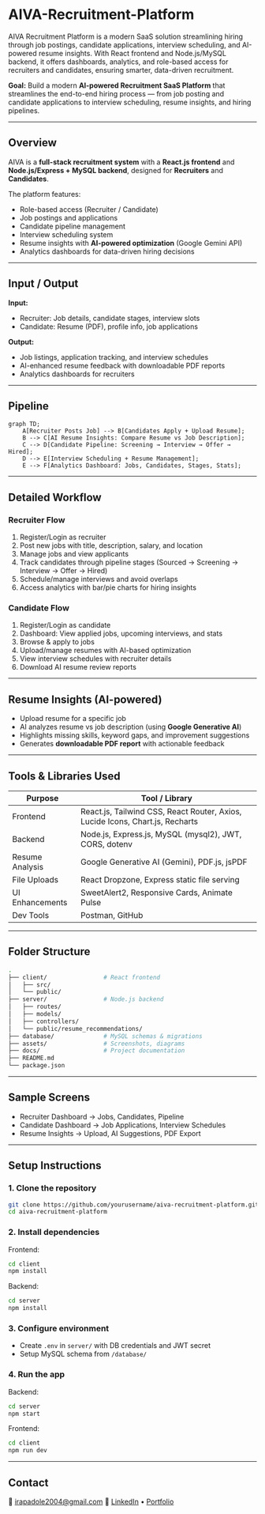 # AIVA-Recruitment-Platform
AIVA Recruitment Platform is a modern SaaS solution streamlining hiring through job postings, candidate applications, interview scheduling, and AI-powered resume insights. With React frontend and Node.js/MySQL backend, it offers dashboards, analytics, and role-based access for recruiters and candidates, ensuring smarter, data-driven recruitment.



**Goal:** Build a modern **AI-powered Recruitment SaaS Platform** that streamlines the end-to-end hiring process — from job posting and candidate applications to interview scheduling, resume insights, and hiring pipelines.

---

## Overview

AIVA is a **full-stack recruitment system** with a **React.js frontend** and **Node.js/Express + MySQL backend**, designed for **Recruiters** and **Candidates**.

The platform features:

* Role-based access (Recruiter / Candidate)
* Job postings and applications
* Candidate pipeline management
* Interview scheduling system
* Resume insights with **AI-powered optimization** (Google Gemini API)
* Analytics dashboards for data-driven hiring decisions

---

## Input / Output

**Input:**

* Recruiter: Job details, candidate stages, interview slots
* Candidate: Resume (PDF), profile info, job applications

**Output:**

* Job listings, application tracking, and interview schedules
* AI-enhanced resume feedback with downloadable PDF reports
* Analytics dashboards for recruiters

---

## Pipeline

```mermaid
graph TD;
    A[Recruiter Posts Job] --> B[Candidates Apply + Upload Resume];
    B --> C[AI Resume Insights: Compare Resume vs Job Description];
    C --> D[Candidate Pipeline: Screening → Interview → Offer → Hired];
    D --> E[Interview Scheduling + Resume Management];
    E --> F[Analytics Dashboard: Jobs, Candidates, Stages, Stats];
```

---

## Detailed Workflow

### Recruiter Flow

1. Register/Login as recruiter
2. Post new jobs with title, description, salary, and location
3. Manage jobs and view applicants
4. Track candidates through pipeline stages (Sourced → Screening → Interview → Offer → Hired)
5. Schedule/manage interviews and avoid overlaps
6. Access analytics with bar/pie charts for hiring insights

### Candidate Flow

1. Register/Login as candidate
2. Dashboard: View applied jobs, upcoming interviews, and stats
3. Browse & apply to jobs
4. Upload/manage resumes with AI-based optimization
5. View interview schedules with recruiter details
6. Download AI resume review reports

---

## Resume Insights (AI-powered)

* Upload resume for a specific job
* AI analyzes resume vs job description (using **Google Generative AI**)
* Highlights missing skills, keyword gaps, and improvement suggestions
* Generates **downloadable PDF report** with actionable feedback

---

## Tools & Libraries Used

| Purpose         | Tool / Library                                                                |
| --------------- | ----------------------------------------------------------------------------- |
| Frontend        | React.js, Tailwind CSS, React Router, Axios, Lucide Icons, Chart.js, Recharts |
| Backend         | Node.js, Express.js, MySQL (mysql2), JWT, CORS, dotenv                        |
| Resume Analysis | Google Generative AI (Gemini), PDF.js, jsPDF                                  |
| File Uploads    | React Dropzone, Express static file serving                                   |
| UI Enhancements | SweetAlert2, Responsive Cards, Animate Pulse                                  |
| Dev Tools       | Postman, GitHub                                                               |

---

## Folder Structure

```bash
.
├── client/                # React frontend
│   ├── src/
│   └── public/
├── server/                # Node.js backend
│   ├── routes/
│   ├── models/
│   ├── controllers/
│   └── public/resume_recommendations/
├── database/              # MySQL schemas & migrations
├── assets/                # Screenshots, diagrams
├── docs/                  # Project documentation
├── README.md
└── package.json
```

---

## Sample Screens

* Recruiter Dashboard → Jobs, Candidates, Pipeline
* Candidate Dashboard → Job Applications, Interview Schedules
* Resume Insights → Upload, AI Suggestions, PDF Export

---

## Setup Instructions

### 1. Clone the repository

```bash
git clone https://github.com/yourusername/aiva-recruitment-platform.git
cd aiva-recruitment-platform
```

### 2. Install dependencies

Frontend:

```bash
cd client
npm install
```

Backend:

```bash
cd server
npm install
```

### 3. Configure environment

* Create `.env` in `server/` with DB credentials and JWT secret
* Setup MySQL schema from `/database/`

### 4. Run the app

Backend:

```bash
cd server
npm start
```

Frontend:

```bash
cd client
npm run dev
```

---

## Contact

📧 [irapadole2004@gmail.com](mailto:irapadole2004@gmail.com)
🔗 [LinkedIn](https://www.linkedin.com/in/ira-padole-3487062b4) • [Portfolio](https://irapadole.com)
